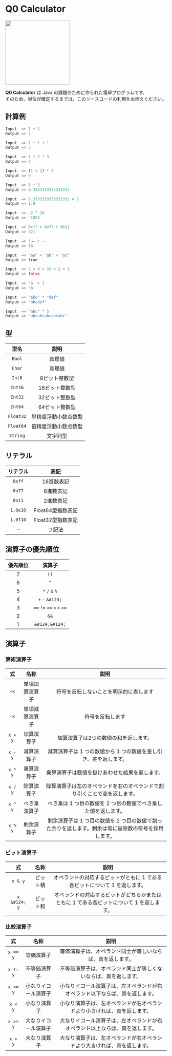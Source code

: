 # Q0 Calculator

<img src="https://github.com/skytomo221/Q0-Calculator/blob/master/images/icon.png?raw=true" width="200px">

**Q0 Calculator** は Java の課題のために作られた電卓プログラムです。  
そのため、単位が確定するまでは、このソースコードの利用をお控えください。

## 計算例

```jl
Input  => 1 + 1
Output => 2

Input  => 1 + 1 + 1
Output => 3

Input  => 1 + 2 * 3
Output => 7

Input  => (1 + 2) * 3
Output => 9

Input  => 1 ÷ 3
Output => 0.3333333333333333

Input  => 0.3333333333333333 × 3
Output => 1.0

Input  => -2 ^ 10
Output => -1024

Input  => 0xff + 0o77 + 0b11
Output => 321

Input  => 1¬¬ + ¬
Output => 88

Input  => "aa" < "ab" < "ac"
Output => true

Input  => 5 > 4 > 33 > 2 > 1
Output => false

Input  => 'a' + 1
Output => 'b'

Input  => "abc" * "def"
Output => "abcdef"

Input  => "abc" ^ 5
Output => "abcabcabcabcabc"
```

## 型

|   型名    |         説明         |
| :-------: | :------------------: |
|  `Bool`   |        真理値        |
|  `Char`   |        真理値        |
|  `Int8`   |    8ビット整数型     |
|  `Int16`  |    16ビット整数型    |
|  `Int32`  |    32ビット整数型    |
|  `Int64`  |    64ビット整数型    |
| `Float32` | 単精度浮動小数点数型 |
| `Float64` | 倍精度浮動小数点数型 |
| `String`  |       文字列型       |

## リテラル

| リテラル |       表記        |
| :------: | :---------------: |
|  `0xff`  |    16進数表記     |
|  `0o77`  |     8進数表記     |
|  `0o11`  |     2進数表記     |
| `1.0e10` | Float64型指数表記 |
| `1.0f10` | Float32型指数表記 |
|   `¬`    |      フ記法       |

## 演算子の優先順位

| 優先順位 |           演算子            |
| :------: | :-------------------------: |
|    7     |            `()`             |
|    6     |             `^`             |
|    5     |       `*` `/` `&` `%`       |
|    4     |      `+` `-`  `&#124;`      |
|    3     | `==` `!=` `<=` `<` `>` `>=` |
|    2     |            `&&`             |
|    1     |       `&#124;&#124;`        |

## 演算子

### 算術演算子

|   式    |      名称      |                                                 説明                                                 |
| :-----: | :------------: | :--------------------------------------------------------------------------------------------------: |
|  `+x`   | 単項加算演算子 |                                符号を反転しないことを明示的に表します                                |
|  `-x`   | 単項減算演算子 |                                           符号を反転します                                           |
| `x + y` |   加算演算子   |                                加算演算子は2つの数値の和を返します。                                 |
| `x - y` |   減算演算子   |                   減算演算子は 1 つの数値から 1 つの数値を差し引き、差を返します。                   |
| `x * y` |   乗算演算子   |                            乗算演算子は数値を掛けあわせた結果を返します。                            |
| `x / y` |   除算演算子   |               除算演算子は左のオペランドを右のオペランドで割り引くことで商を返します。               |
| `x ^ y` |  べき乗演算子  |                    べき乗は 1 つ目の数値を 2 つ目の数値でべき乗した値を返します。                    |
| `x % y` |   剰余演算子   | 剰余演算子は 1 つ目の数値を 2 つ目の数値で割った余りを返します。剰余は常に被除数の符号を採用します。 |

### ビット演算子

|      式      |   名称   |                                           説明                                           |
| :----------: | :------: | :--------------------------------------------------------------------------------------: |
|   `x & y`    | ビット積 |        オペランドの対応するビットがともに 1 である各ビットについて 1 を返します。        |
| `x &#124; y` | ビット和 | オペランドの対応するビットがどちらかまたはともに 1 である各ビットについて 1 を返します。 |

### 比較演算子

|    式    |         名称         |                                     説明                                     |
| :------: | :------------------: | :--------------------------------------------------------------------------: |
| `x == y` |      等価演算子      |          等価演算子は、オペランド同士が等しいならば、真を返します。          |
| `x != y` |     不等価演算子     |       不等価演算子は、オペランド同士が等しくないならば、真を返します。       |
| `x <= y` | 小なりイコール演算子 | 小なりイコール演算子は、左オペランドが右オペランド以下ならば、真を返します。 |
| `x < y`  |     小なり演算子     |   小なり演算子は、左オペランドが右オペランドより小さければ、真を返します。   |
| `x >= y` | 大なりイコール演算子 | 大なりイコール演算子は、左オペランドが右オペランド以上ならば、真を返します。 |
| `x > y`  |     大なり演算子     |   大なり演算子は、左オペランドが右オペランドより大きければ、真を返します。   |
